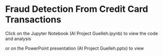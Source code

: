 # Fraud Detection From Credit Card Transactions

Click on the Jupyter Notebook (AI Project Guelleh.ipynb) to view the code and analysis

or on the PowerPoint presentation (AI Project Guelleh.pptx) to view 
